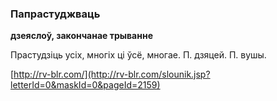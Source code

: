 ### Папрастуджваць
**дзеяслоў, закончанае трыванне**

Прастудзіць усіх, многіх ці ўсё, многае. П. дзяцей. П. вушы.

<a rel="author">[http://rv-blr.com/](http://rv-blr.com/slounik.jsp?letterId=0&maskId=0&pageId=2159)</a>
